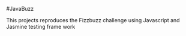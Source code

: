 #JavaBuzz

This projects reproduces the Fizzbuzz challenge using Javascript and Jasmine testing frame work
